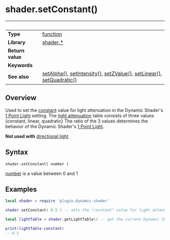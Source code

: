 # shader.setConstant()

|                      | &nbsp; 
| -------------------- | ---------------------------------------------------------------
| __Type__             | [function](http://docs.coronalabs.com/api/type/Function.html)
| __Library__          | [shader.*](README.md)
| __Return value__     | 
| __Keywords__         | 
| __See also__         | [setAlpha()](setAlpha.markdown), [setIntensity()](setIntensity.markdown), [setZValue()](setZValue.markdown), [setLinear()](setLinear.markdown), [setQuadratic()](setQuadratic.markdown)


## Overview

Used to set the [constant](https://developer.valvesoftware.com/wiki/Constant-Linear-Quadratic_Falloff#Constant_Attenuation) value for light attenuation in the Dynamic Shader's [1 Point Light](https://docs.coronalabs.com/guide/graphics/effects.html#composite.normalmapwith1pointlight) setting.
The [light attenuation](https://developer.valvesoftware.com/wiki/Constant-Linear-Quadratic_Falloff) table consists of three values {constant, linear, quadratic}
The ratio of the 3 values determines the behavior of the Dynamic Shader's [1 Point Light](https://docs.coronalabs.com/guide/graphics/effects.html#composite.normalmapwith1pointlight).

__Not used with__  [directional light](https://docs.coronalabs.com/guide/graphics/effects.html#composite.normalmapwith1dirlight)


## Syntax

	shader.setConstant( number )

[number](https://docs.coronalabs.com/api/type/Number.html) is a value between 0 and 1

## Examples

``````lua
local shader = require 'plugin.dynamic-shader'

shader.setConstant( 0.5 ) -- sets the "constant" value for light attenuation in the Dynamic Shader's 1 Point Light setting

local lightTable = shader.getLightTable() -- get the current Dynamic Shader values

print(lightTable.constant)
-- 0.5


``````
